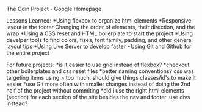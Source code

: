 The Odin Project - Google Homepage



Lessons Learned:
    *Using flexbox to organize html elements
    *Responsive layout in the footer
        Changing the order of elements, their direction, and the wrap
    *Using a CSS reset and HTML boilerplate to start the project
    *Using develper tools to find colors, fizes, font family, padding, and other
        general layout tips
    *Using Live Server to develop faster
    *Using Git and Github for the entire project


For future projects:
    *is it easier to use grid instead of flexbox?
    *checkout other boilerplates and css reset files
    *better naming conventions?
        css was targeting items using > too much. should give things
            classes/id's to make it easier
    *use Git more often with smaller changes instead of
        doing the 2nd half of the project without commiting
    *did i use the right html elements (section) for each section of the site
        besides the nav and footer. use divs instead?
